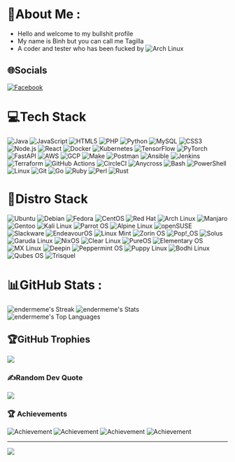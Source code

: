 # 💫About Me :
- Hello and welcome to my bullshit profile
- My name is Bình but you can call me Tagilla 
- A coder and tester who has been fucked by ![Arch Linux](https://img.shields.io/badge/Arch%20Linux-1793D1?style=plastic&logo=arch-linux&logoColor=white) 

## 🌐Socials
[![Facebook](https://img.shields.io/badge/Facebook-%231877F2.svg?logo=facebook&logoColor=white)](https://www.facebook.com/binh.depagan) 

# 💻Tech Stack
![Java](https://img.shields.io/badge/Java-%23007396.svg?style=plastic&logo=java&logoColor=white) 
![JavaScript](https://img.shields.io/badge/JavaScript-%23F7DF1E.svg?style=plastic&logo=javascript&logoColor=black) 
![HTML5](https://img.shields.io/badge/HTML5-%23E34F26.svg?style=plastic&logo=html5&logoColor=white) 
![PHP](https://img.shields.io/badge/PHP-%23777BB4.svg?style=plastic&logo=php&logoColor=white) 
![Python](https://img.shields.io/badge/Python-%233776AB.svg?style=plastic&logo=python&logoColor=white) 
![MySQL](https://img.shields.io/badge/MySQL-%234479A1.svg?style=plastic&logo=mysql&logoColor=white) 
![CSS3](https://img.shields.io/badge/CSS3-%231572B6.svg?style=plastic&logo=css3&logoColor=white) 
![Node.js](https://img.shields.io/badge/Node.js-%23339933.svg?style=plastic&logo=nodedotjs&logoColor=white) 
![React](https://img.shields.io/badge/React-%2320232a.svg?style=plastic&logo=react&logoColor=%2361DAFB) 
![Docker](https://img.shields.io/badge/Docker-%232496ED.svg?style=plastic&logo=docker&logoColor=white) 
![Kubernetes](https://img.shields.io/badge/Kubernetes-%23326ce5.svg?style=plastic&logo=kubernetes&logoColor=white) 
![TensorFlow](https://img.shields.io/badge/TensorFlow-%23FF6F00.svg?style=plastic&logo=tensorflow&logoColor=white) 
![PyTorch](https://img.shields.io/badge/PyTorch-%23EE4C2C.svg?style=plastic&logo=pytorch&logoColor=white) 
![FastAPI](https://img.shields.io/badge/FastAPI-%2300C7B7.svg?style=plastic&logo=fastapi&logoColor=white) 
![AWS](https://img.shields.io/badge/Amazon%20AWS-%23232F3E.svg?style=plastic&logo=amazon-aws&logoColor=%23FF9900) 
![GCP](https://img.shields.io/badge/Google%20Cloud-%234285F4.svg?style=plastic&logo=google-cloud&logoColor=white) 
![Make](https://img.shields.io/badge/Make-%23000000.svg?style=plastic&logo=gnu-make&logoColor=white) 
![Postman](https://img.shields.io/badge/Postman-%23FF6C37.svg?style=plastic&logo=postman&logoColor=white) 
![Ansible](https://img.shields.io/badge/Ansible-%23EE0000.svg?style=plastic&logo=ansible&logoColor=white) 
![Jenkins](https://img.shields.io/badge/Jenkins-%232C5263.svg?style=plastic&logo=jenkins&logoColor=white) 
![Terraform](https://img.shields.io/badge/Terraform-%235835CC.svg?style=plastic&logo=terraform&logoColor=white) 
![GitHub Actions](https://img.shields.io/badge/GitHub_Actions-%232088FF.svg?style=plastic&logo=github-actions&logoColor=white) 
![CircleCI](https://img.shields.io/badge/CircleCI-%23161616.svg?style=plastic&logo=circleci&logoColor=white) 
![Anycross](https://img.shields.io/badge/Anycross-%23F25C54.svg?style=plastic&logo=anycross&logoColor=white) 
![Bash](https://img.shields.io/badge/Bash-%234EAA25.svg?style=plastic&logo=gnu-bash&logoColor=white) 
![PowerShell](https://img.shields.io/badge/PowerShell-%235391FE.svg?style=plastic&logo=powershell&logoColor=white)
![Linux](https://img.shields.io/badge/Linux-%23FCC624.svg?style=plastic&logo=linux&logoColor=black) 
![Git](https://img.shields.io/badge/Git-%23F05032.svg?style=plastic&logo=git&logoColor=white) 
![Go](https://img.shields.io/badge/Go-%2300ADD8.svg?style=plastic&logo=go&logoColor=white)
![Ruby](https://img.shields.io/badge/Ruby-%23CC342D.svg?style=plastic&logo=ruby&logoColor=white)
![Perl](https://img.shields.io/badge/Perl-%2340037A.svg?style=plastic&logo=perl&logoColor=white)
![Rust](https://img.shields.io/badge/Rust-%23000000.svg?style=plastic&logo=rust&logoColor=white)

# 🐧Distro Stack
![Ubuntu](https://img.shields.io/badge/Ubuntu-E95420?style=plastic&logo=ubuntu&logoColor=white) 
![Debian](https://img.shields.io/badge/Debian-A81D33?style=plastic&logo=debian&logoColor=white) 
![Fedora](https://img.shields.io/badge/Fedora-51A2DA?style=plastic&logo=fedora&logoColor=white) 
![CentOS](https://img.shields.io/badge/CentOS-262577?style=plastic&logo=centos&logoColor=white) 
![Red Hat](https://img.shields.io/badge/Red%20Hat-EE0000?style=plastic&logo=redhat&logoColor=white) 
![Arch Linux](https://img.shields.io/badge/Arch%20Linux-1793D1?style=plastic&logo=arch-linux&logoColor=white) 
![Manjaro](https://img.shields.io/badge/Manjaro-35BF5C?style=plastic&logo=manjaro&logoColor=white) 
![Gentoo](https://img.shields.io/badge/Gentoo-54487A?style=plastic&logo=gentoo&logoColor=white) 
![Kali Linux](https://img.shields.io/badge/Kali%20Linux-557C94?style=plastic&logo=kali-linux&logoColor=white) 
![Parrot OS](https://img.shields.io/badge/Parrot%20OS-00b3be?style=plastic&logo=parrot-os&logoColor=white) 
![Alpine Linux](https://img.shields.io/badge/Alpine%20Linux-0D597F?style=plastic&logo=alpine-linux&logoColor=white) 
![openSUSE](https://img.shields.io/badge/openSUSE-73BA25?style=plastic&logo=opensuse&logoColor=white) 
![Slackware](https://img.shields.io/badge/Slackware-0B3B91?style=plastic&logo=slackware&logoColor=white) 
![EndeavourOS](https://img.shields.io/badge/EndeavourOS-7C7C7C?style=plastic&logo=endeavour&logoColor=white) 
![Linux Mint](https://img.shields.io/badge/Linux%20Mint-87CF3E?style=plastic&logo=linux-mint&logoColor=white) 
![Zorin OS](https://img.shields.io/badge/Zorin%20OS-0CC1F3?style=plastic&logo=zorin&logoColor=white) 
![Pop!_OS](https://img.shields.io/badge/Pop!_OS-48B9C7?style=plastic&logo=popos&logoColor=white) 
![Solus](https://img.shields.io/badge/Solus-5294E2?style=plastic&logo=solus&logoColor=white) 
![Garuda Linux](https://img.shields.io/badge/Garuda%20Linux-AC162C?style=plastic&logo=garuda-linux&logoColor=white) 
![NixOS](https://img.shields.io/badge/NixOS-5277C3?style=plastic&logo=nixos&logoColor=white) 
![Clear Linux](https://img.shields.io/badge/Clear%20Linux-0071C5?style=plastic&logo=clear-linux&logoColor=white) 
![PureOS](https://img.shields.io/badge/PureOS-48A368?style=plastic&logo=purism&logoColor=white) 
![Elementary OS](https://img.shields.io/badge/Elementary%20OS-64BAFF?style=plastic&logo=elementary&logoColor=white) 
![MX Linux](https://img.shields.io/badge/MX%20Linux-1D457C?style=plastic&logo=mx-linux&logoColor=white) 
![Deepin](https://img.shields.io/badge/Deepin-007CFF?style=plastic&logo=deepin&logoColor=white) 
![Peppermint OS](https://img.shields.io/badge/Peppermint%20OS-D93E3E?style=plastic&logo=peppermint&logoColor=white) 
![Puppy Linux](https://img.shields.io/badge/Puppy%20Linux-FFDA44?style=plastic&logo=puppylinux&logoColor=black) 
![Bodhi Linux](https://img.shields.io/badge/Bodhi%20Linux-7C7C7C?style=plastic&logo=bodhi-linux&logoColor=white) 
![Qubes OS](https://img.shields.io/badge/Qubes%20OS-3874D9?style=plastic&logo=qubes-os&logoColor=white) 
![Trisquel](https://img.shields.io/badge/Trisquel-3E75AA?style=plastic&logo=trisquel&logoColor=white)

# 📊GitHub Stats :
![endermeme's Streak](https://github-readme-streak-stats.herokuapp.com/?user=endermeme&theme=tokyonight&hide_border=true&card_width=445)
![endermeme's Stats](https://github-readme-stats.vercel.app/api?username=endermeme&theme=tokyonight&show_icons=true&hide_border=true&count_private=true&card_width=445)
![endermeme's Top Languages](https://github-readme-stats.vercel.app/api/top-langs/?username=endermeme&theme=tokyonight&show_icons=true&hide_border=true&layout=compact&langs_count=10&card_width=445)

## 🏆GitHub Trophies
![](https://github-trophies.vercel.app/?username=Truong030&theme=radical&no-frame=false&no-bg=false&margin-w=4)

### ✍️Random Dev Quote
![](https://quotes-github-readme.vercel.app/api?type=horizontal&theme=radical)

### 🏆 Achievements
![Achievement](https://img.shields.io/badge/Achievement-Học_sinh_giỏi_văn_huyện_và_tỉnh-yellow) 
![Achievement](https://img.shields.io/badge/Achievement-Giải_nhất_tin_học_trẻ_tỉnh-red)
![Achievement](https://img.shields.io/badge/Achievement-Chuẩn_bị_đi_thi_giải_Design_For_Change-blue)
![Achievement](https://img.shields.io/badge/Achievement-Làm_việc_tại_Aura_AI-purple)

---
[![](https://visitcount.itsvg.in/api?id=endermeme&label=Profile%20Views&pretty=false)](https://visitcount.itsvg.in)
